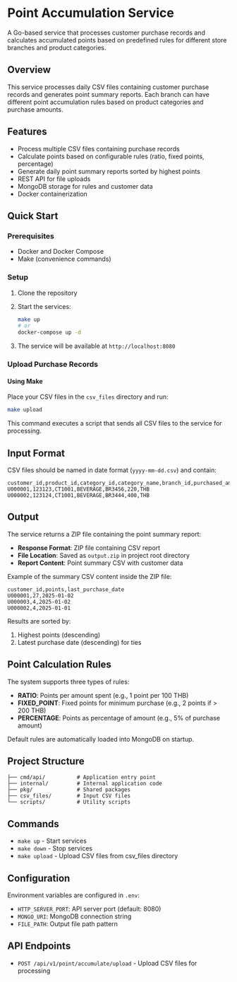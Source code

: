# Point Accumulation Service

A Go-based service that processes customer purchase records and calculates accumulated points based on predefined rules for different store branches and product categories.

## Overview

This service processes daily CSV files containing customer purchase records and generates point summary reports. Each branch can have different point accumulation rules based on product categories and purchase amounts.

## Features

- Process multiple CSV files containing purchase records
- Calculate points based on configurable rules (ratio, fixed points, percentage)
- Generate daily point summary reports sorted by highest points
- REST API for file uploads
- MongoDB storage for rules and customer data
- Docker containerization

## Quick Start

### Prerequisites

- Docker and Docker Compose
- Make (convenience commands)

### Setup

1. Clone the repository
2. Start the services:
   ```bash
   make up
   # or
   docker-compose up -d
   ```

3. The service will be available at `http://localhost:8080`

### Upload Purchase Records

#### Using Make
Place your CSV files in the `csv_files` directory and run:
```bash
make upload
```
This command executes a script that sends all CSV files to the service for processing.

## Input Format

CSV files should be named in date format (`yyyy-mm-dd.csv`) and contain:

```csv
customer_id,product_id,category_id,category_name,branch_id,purchased_amount,currency
U000001,123123,CT1001,BEVERAGE,BR3456,220,THB
U000002,123124,CT1001,BEVERAGE,BR3444,400,THB
```

## Output

The service returns a ZIP file containing the point summary report:

- **Response Format**: ZIP file containing CSV report
- **File Location**: Saved as `output.zip` in project root directory
- **Report Content**: Point summary CSV with customer data

Example of the summary CSV content inside the ZIP file:

```csv
customer_id,points,last_purchase_date
U000001,27,2025-01-02
U000003,4,2025-01-02
U000002,4,2025-01-01
```

Results are sorted by:
1. Highest points (descending)
2. Latest purchase date (descending) for ties

## Point Calculation Rules

The system supports three types of rules:

- **RATIO**: Points per amount spent (e.g., 1 point per 100 THB)
- **FIXED_POINT**: Fixed points for minimum purchase (e.g., 2 points if > 200 THB)
- **PERCENTAGE**: Points as percentage of amount (e.g., 5% of purchase amount)

Default rules are automatically loaded into MongoDB on startup.

## Project Structure

```
├── cmd/api/          # Application entry point
├── internal/         # Internal application code
├── pkg/              # Shared packages
├── csv_files/        # Input CSV files
└── scripts/          # Utility scripts
```

## Commands

- `make up` - Start services
- `make down` - Stop services
- `make upload` - Upload CSV files from csv_files directory

## Configuration

Environment variables are configured in `.env`:

- `HTTP_SERVER_PORT`: API server port (default: 8080)
- `MONGO_URI`: MongoDB connection string
- `FILE_PATH`: Output file path pattern

## API Endpoints

- `POST /api/v1/point/accumulate/upload` - Upload CSV files for processing
